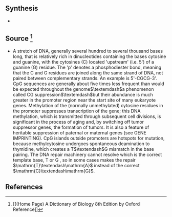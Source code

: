 ## Synthesis
- 
## Source [^1]
- A stretch of DNA, generally several hundred to several thousand bases long, that is relatively rich in dinucleotides containing the bases cytosine and guanine, with the cytosines (C) located 'upstream' (i.e. 5') of a guanine (G) residue. The 'p' denotes a phosphodiester bond, meaning that the C and G residues are joined along the same strand of DNA, not paired between complementary strands. An example is 5'-CGCG-3'. CpG sequences are generally about five times less frequent than would be expected throughout the genome$\textemdash$a phenomenon called CG suppression$\textemdash$but their abundance is much greater in the promoter region near the start site of many eukaryote genes. Methylation of the (normally unmethylated) cytosine residues in the promoter suppresses transcription of the gene; this DNA methylation, which is transmitted through subsequent cell divisions, is significant in the process of aging and, by switching off tumor suppressor genes, the formation of tumors. It is also a feature of heritable suppression of paternal or maternal genes (see GENE IMPRINTING). CpG islands outside promoters are hotspots for mutation, because methylcytosine undergoes spontaneous deamination to thymidine, which creates a T$\textendash$G mismatch in the base pairing. The DNA repair machinery cannot resolve which is the correct template base, T or G , so in some cases makes the repair $\mathrm{T}\textendash\mathrm{A}$ instead of the correct $\mathrm{C}\textendash\mathrm{G}$.
## References

[^1]: [[(Home Page) A Dictionary of Biology 8th Edition by Oxford Reference]]